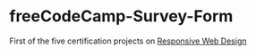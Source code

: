 # freeCodeCamp-Survey-Form
First of the five certification projects on [Responsive Web Design](https://www.freecodecamp.org/learn/2022/responsive-web-design/)
